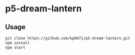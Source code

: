 # p5-dream-lantern

## Usage

```sh
git clone https://github.com/kp047i/p5-dream-lantern.git
npm install
npm start
```
